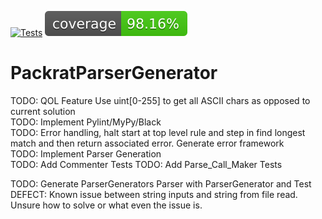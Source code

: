 [![Tests](https://github.com/TimMeiwald/PackratParserGenerator/actions/workflows/PackratParserGenerator.yml/badge.svg)](https://github.com/TimMeiwald/PackratParserGenerator/actions/workflows/PackratParserGenerator.yml)
[![Coverage Status](coverage-badge.svg?dummy=8484744)](./reports/coverage/index.html)
# PackratParserGenerator
TODO: QOL Feature Use uint[0-255] to get all ASCII chars as opposed to current solution           
TODO: Implement Pylint/MyPy/Black      
TODO: Error handling, halt start at top level rule and step in find longest match and then return associated error. Generate error framework    
TODO: Implement Parser Generation    
TODO: Add Commenter Tests
TODO: Add Parse_Call_Maker Tests

TODO: Generate ParserGenerators Parser with ParserGenerator and Test    
DEFECT: Known issue between string inputs and string from file read. Unsure how to solve or what even the issue is.     

